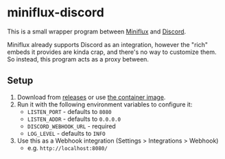 # miniflux-discord

This is a small wrapper program between [Miniflux](https://miniflux.app) and [Discord](https://discord.com/).

Miniflux already supports Discord as an integration, however the "rich" embeds it provides are kinda crap, and there's no way to customize them. So instead, this program acts as a proxy between.

## Setup

1. Download from [releases](https://github.com/p3lim/miniflux-discord/releases) or use [the container image](https://github.com/p3lim/miniflux-discord/pkgs/container/miniflux-discord).
2. Run it with the following environment variables to configure it:
	- `LISTEN_PORT` - defaults to `8080`
	- `LISTEN_ADDR` - defaults to `0.0.0.0`
	- `DISCORD_WEBHOOK_URL` - required
	- `LOG_LEVEL` - defaults to `INFO`
3. Use this as a Webhook integration (Settings > Integrations > Webhook)
	- e.g. `http://localhost:8080/`

